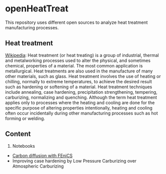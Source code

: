 # openHeatTreat
This repository uses different open sources to analyze heat treatment manufacturing processes.

## Heat treatment
[Wikipedia](https://en.wikipedia.org/wiki/Heat_treating): Heat treatment (or heat treating) is a group of industrial, thermal and metalworking processes used to alter the physical, and sometimes chemical, properties of a material. The most common application is metallurgical. Heat treatments are also used in the manufacture of many other materials, such as glass. Heat treatment involves the use of heating or chilling, normally to extreme temperatures, to achieve the desired result such as hardening or softening of a material. Heat treatment techniques include annealing, case hardening, precipitation strengthening, tempering, carburizing, normalizing and quenching. Although the term heat treatment applies only to processes where the heating and cooling are done for the specific purpose of altering properties intentionally, heating and cooling often occur incidentally during other manufacturing processes such as hot forming or welding.

## Content
1. Notebooks
- [Carbon diffusion with FEniCS](https://github.com/nvtrang91/openHeatTreat/blob/main/notebooks/Carbon%20diffusion%20calculation%20with%20FEniCS.ipynb)
- Improving case hardening by Low Pressure Carburizing over Atmospheric Carburizing
